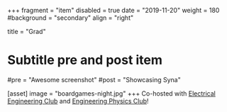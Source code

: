 +++
fragment = "item"
disabled = true
date = "2019-11-20"
weight = 180
#background = "secondary"
align = "right"

title = "Grad"

# Subtitle pre and post item
#pre = "Awesome screenshot"
#post = "Showcasing Syna"

[asset]
  image = "boardgames-night.jpg"
+++
Co-hosted with [Electrical Engineering Club](https://eeclubuofa.wordpress.com/) and [Engineering Physics Club](https://engphys.ca/qa/)!